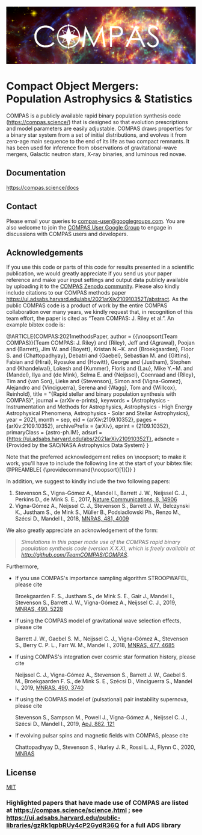 [//]: ## (grip -b README.md)

![COMPASlogo](docs/media/COMPASlogo.png)

# Compact Object Mergers: Population Astrophysics & Statistics

[//]: ## (Outline features)
COMPAS is a publicly available rapid binary population synthesis code (https://compas.science/) that is designed so that evolution prescriptions and model parameters are easily 
adjustable.  COMPAS draws properties for a binary star system from a set of initial distributions, and evolves it from zero-age main sequence to the end of its life as two compact 
remnants.  It has been used for inference from observations of gravitational-wave mergers, Galactic neutron stars, X-ray binaries, and luminous red novae.

## Documentation
https://compas.science/docs

## Contact
Please email your queries to compas-user@googlegroups.com. You are also welcome to join the [COMPAS User Google Group](https://groups.google.com/forum/#!members/compas-user) to engage in discussions with COMPAS users and developers.

## Acknowledgements
If you use this code or parts of this code for results presented in a scientific publication, we would greatly appreciate if you send us your paper reference and make your input settings and output data publicly available by uploading it to the [COMPAS Zenodo community](https://zenodo.org/communities/compas/). Please also kindly include citations to our COMPAS methods paper https://ui.adsabs.harvard.edu/abs/2021arXiv210910352T/abstract. As the public COMPAS code is a product of work by the entire COMPAS collaboration over many years, we kindly request that, in recognition of this team effort, the paper is cited as “Team COMPAS: J. Riley et al.”. An example bibtex code is:


@ARTICLE{COMPAS:2021methodsPaper,
       author = {{\noopsort{Team COMPAS}}{Team COMPAS: J. Riley} and  {Riley}, Jeff and {Agrawal}, Poojan and {Barrett}, Jim W. and {Boyett}, Kristan N.~K. and {Broekgaarden}, Floor S. and {Chattopadhyay}, Debatri and {Gaebel}, Sebastian M. and {Gittins}, Fabian and {Hirai}, Ryosuke and {Howitt}, George and {Justham}, Stephen and {Khandelwal}, Lokesh and {Kummer}, Floris and {Lau}, Mike Y.~M. and {Mandel}, Ilya and {de Mink}, Selma E. and {Neijssel}, Coenraad and {Riley}, Tim and {van Son}, Lieke and {Stevenson}, Simon and {Vigna-Gomez}, Alejandro and {Vinciguerra}, Serena and {Wagg}, Tom and {Willcox}, Reinhold},
        title = "{Rapid stellar and binary population synthesis with COMPAS}",
      journal = {arXiv e-prints},
     keywords = {Astrophysics - Instrumentation and Methods for Astrophysics, Astrophysics - High Energy Astrophysical Phenomena, Astrophysics - Solar and Stellar Astrophysics},
         year = 2021,
        month = sep,
          eid = {arXiv:2109.10352},
        pages = {arXiv:2109.10352},
archivePrefix = {arXiv},
       eprint = {2109.10352},
 primaryClass = {astro-ph.IM},
       adsurl = {https://ui.adsabs.harvard.edu/abs/2021arXiv210910352T},
      adsnote = {Provided by the SAO/NASA Astrophysics Data System}
}

Note that the preferred acknowledgement relies on \noopsort; to make it work, you'll have to include the following line at the start of your bibtex file:
@PREAMBLE{ {\providecommand{\noopsort}[1]{}} }



In addition, we suggest to kindly include the two following papers:

1. Stevenson S., Vigna-Gómez A., Mandel I., Barrett J. W., Neijssel C. J., Perkins D., de Mink S. E., 2017, [Nature Communications, 8, 14906](https://ui.adsabs.harvard.edu/abs/2017NatCo...814906S/abstract)
2. Vigna-Gómez A., Neijssel C. J., Stevenson S., Barrett J. W., Belczynski K., Justham S., de Mink S., M&uuml;ller B., Podsiadlowski Ph., Renzo M., Szécsi D., Mandel I., 2018, [MNRAS, 481, 4009](https://ui.adsabs.harvard.edu/abs/2018MNRAS.481.4009V/abstract)

We also greatly appreciate an acknowledgement of the form: 

>_Simulations in this paper made use of the COMPAS rapid binary population synthesis code (version X.X.X), which is freely available at http://github.com/TeamCOMPAS/COMPAS_.

Furthermore,

  * If you use COMPAS's importance sampling algorithm STROOPWAFEL, please cite 

     Broekgaarden F. S., Justham S., de Mink S. E., Gair J., Mandel I., Stevenson S., Barrett J. W., Vigna-Gómez A., Neijssel C. J., 2019, [MNRAS, 490, 5228](https://ui.adsabs.harvard.edu/abs/2019MNRAS.490.5228B/abstract)

  * If using the COMPAS model of gravitational wave selection effects, please cite

     Barrett J. W., Gaebel S. M., Neijssel C. J., Vigna-Gómez A., Stevenson S., Berry C. P. L., Farr W. M., Mandel I., 2018, [MNRAS, 477, 4685](https://ui.adsabs.harvard.edu/abs/2018MNRAS.477.4685B/abstract)

  * If using COMPAS's integration over cosmic star formation history, please cite 

     Neijssel C. J., Vigna-Gómez A., Stevenson S., Barrett J. W., Gaebel S. M., Broekgaarden F. S., de Mink S. E., Szécsi D., Vinciguerra S., Mandel I., 2019, [MNRAS, 490, 3740](https://ui.adsabs.harvard.edu/abs/2019MNRAS.490.3740N/abstract)

  * If using the COMPAS model of (pulsational) pair instability supernova, please cite 

     Stevenson S., Sampson M., Powell J., Vigna-Gómez A., Neijssel C. J., Szécsi D., Mandel I., 2019, [ApJ, 882, 121](https://ui.adsabs.harvard.edu/abs/2019ApJ...882..121S/abstract)
     
  * If evolving pulsar spins and magnetic fields with COMPAS, please cite
  
     Chattopadhyay D., Stevenson S., Hurley J. R., Rossi L. J., Flynn C., 2020,  [MNRAS](https://ui.adsabs.harvard.edu/abs/2020MNRAS.tmp..697C/abstract)

## License
[MIT](https://choosealicense.com/licenses/mit/)



### Highlighted papers that have made use of COMPAS are listed at https://compas.science/science.html ; see https://ui.adsabs.harvard.edu/public-libraries/gzRk1qpbRUy4cP2GydR36Q for a full ADS library



